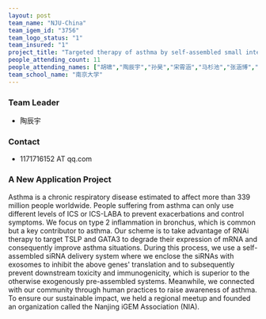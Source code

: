 ```yaml
---
layout: post
team_name: "NJU-China"
team_igem_id: "3756"
team_logo_status: "1"
team_insured: "1"
project_title: "Targeted therapy of asthma by self-assembled small interfering RNA *in vivo*"
people_attending_count: 11
people_attending_names: ["胡啸","陶辰宇","孙昊","宋霄涵","马杉池","张涵博","闫馨文","邱意","倪天翊","严玉","吕静雯"]
team_school_name: "南京大学"
---
```



### Team Leader
* 陶辰宇

### Contact
* 1171716152 AT qq.com

### A New Application Project

Asthma is a chronic respiratory disease estimated to affect more than 339 million people worldwide. People suffering from asthma can only use different levels of ICS or ICS-LABA to prevent exacerbations and control symptoms. We focus on type 2 inflammation in bronchus, which is common but a key contributor to asthma. Our scheme is to take advantage of RNAi therapy to target TSLP and GATA3 to degrade their expression of mRNA and consequently improve asthma situations. During this process, we use a self-assembled siRNA delivery system where we enclose the siRNAs with exosomes to inhibit the above genes' translation and to subsequently prevent downstream toxicity and immunogenicity, which is superior to the otherwise exogenously pre-assembled systems. Meanwhile, we connected with our community through human practices to raise awareness of asthma. To ensure our sustainable impact, we held a regional meetup and founded an organization called the Nanjing iGEM Association (NIA).
